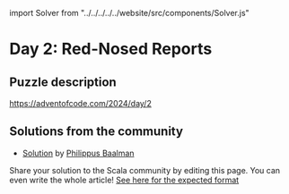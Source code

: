 import Solver from "../../../../../website/src/components/Solver.js"

# Day 2: Red-Nosed Reports

## Puzzle description

https://adventofcode.com/2024/day/2

## Solutions from the community

- [Solution](https://github.com/Philippus/adventofcode/blob/main/src/main/scala/adventofcode2024/Day02.scala) by [Philippus Baalman](https://github.com/philippus)

Share your solution to the Scala community by editing this page.
You can even write the whole article! [See here for the expected format](https://github.com/scalacenter/scala-advent-of-code/discussions/424)
